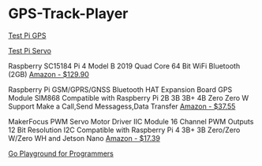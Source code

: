 # GPS-Track-Player

[Test Pi GPS ](https://github.com/Com1Software/Test-Pi-GPS)

[Test Pi Servo ](https://github.com/Com1Software/Test-Pi-Servo)

Raspberry SC15184 Pi 4 Model B 2019 Quad Core 64 Bit WiFi Bluetooth (2GB)
[Amazon - $129.90](https://www.amazon.com/dp/B07TD42S27?ref=ppx_yo2ov_dt_b_product_details&th=1)


Raspberry Pi GSM/GPRS/GNSS Bluetooth HAT Expansion Board GPS Module SIM868 Compatible with Raspberry Pi 2B 3B 3B+ 4B Zero Zero W Support Make a Call,Send Messagess,Data Transfer
[Amazon - $37.55](https://www.amazon.com/gp/product/B07H9ZTWNC/ref=ppx_yo_dt_b_asin_title_o02_s00?ie=UTF8&psc=1)


MakerFocus PWM Servo Motor Driver IIC Module 16 Channel PWM Outputs 12 Bit Resolution I2C Compatible with Raspberry Pi 4 3B+ 3B Zero/Zero W/Zero WH and Jetson Nano
[Amazon - $17.39](https://www.amazon.com/gp/product/B07H9ZTWNC/ref=ppx_yo_dt_b_asin_title_o02_s00?ie=UTF8&psc=1)

[Go Playground for Programmers](https://github.com/Com1Software/Go-Playground-for-Programmers)
